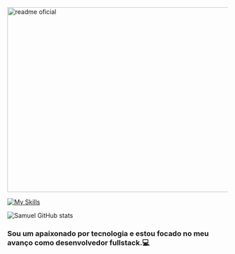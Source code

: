 <img width="1359" height="424" alt="readme oficial" src="https://github.com/user-attachments/assets/eedd7001-b0b7-453b-8b22-fdca2809adf2" />

[![My Skills](https://skillicons.dev/icons?i=html,css,javascript,python)](https://skillicons.dev)

![Samuel GitHub stats](https://github-readme-stats.vercel.app/api?username=shimudasilva&show_icons=true&theme=bluetheme)

### Sou um apaixonado por tecnologia e estou focado no meu avanço como desenvolvedor fullstack.💻
